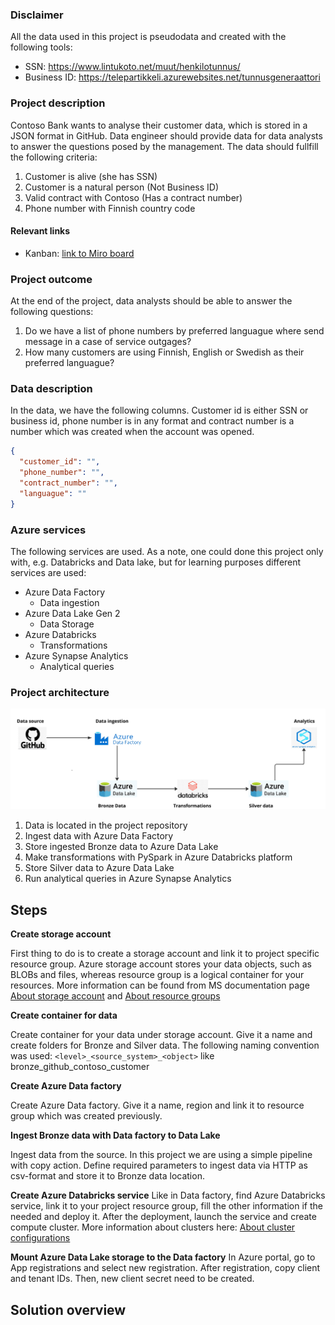 ### Disclaimer
All the data used in this project is pseudodata and created with the following tools:
- SSN: https://www.lintukoto.net/muut/henkilotunnus/
- Business ID: https://telepartikkeli.azurewebsites.net/tunnusgeneraattori

### Project description

Contoso Bank wants to analyse their customer data, which is stored in a JSON format in GitHub. Data engineer should provide data for data analysts to answer the questions posed by the management. The data should fullfill the following criteria: 
1. Customer is alive (she has SSN)
2. Customer is a natural person (Not Business ID)
3. Valid contract with Contoso (Has a contract number)
4. Phone number with Finnish country code

#### Relevant links
- Kanban: [link to Miro board](https://miro.com/app/board/uXjVLejWrWU=/)

### Project outcome
At the end of the project, data analysts should be able to answer the following questions: 
1. Do we have a list of phone numbers by preferred languague where send message in a case of service outgages? 
2. How many customers are using Finnish, English or Swedish as their preferred languague?

### Data description
In the data, we have the following columns. Customer id is either SSN or business id, phone number is in any format and contract number is a number which was created when the account was opened. 
```json
{
  "customer_id": "",
  "phone_number": "",
  "contract_number": "",
  "languague": ""
}
```

### Azure services
The following services are used. As a note, one could done this project only with, e.g. Databricks and Data lake, but for learning purposes different services are used: 
- Azure Data Factory
  - Data ingestion
- Azure Data Lake Gen 2
  - Data Storage
- Azure Databricks
  - Transformations
- Azure Synapse Analytics
  - Analytical queries

### Project architecture

![Architecture Diagram](res/azure_de_project_architecture.jpg)

1. Data is located in the project repository
2. Ingest data with Azure Data Factory
3. Store ingested Bronze data to Azure Data Lake
4. Make transformations with PySpark in Azure Databricks platform
5. Store Silver data to Azure Data Lake
6. Run analytical queries in Azure Synapse Analytics

## Steps

**Create storage account**

First thing to do is to create a storage account and link it to project specific resource group. Azure storage account stores your data objects, such as BLOBs and files, whereas resource group is a logical container for your resources. More information can be found from MS documentation page [About storage account](https://learn.microsoft.com/en-us/azure/storage/common/storage-account-create?tabs=azure-portal) and [About resource groups](https://learn.microsoft.com/en-us/azure/azure-resource-manager/management/manage-resource-groups-portal#what-is-a-resource-group)

**Create container for data**

Create container for your data under storage account. Give it a name and create folders for Bronze and Silver data. The following naming convention was used: `<level>_<source_system>_<object>` like bronze_github_contoso_customer

**Create Azure Data factory**

Create Azure Data factory. Give it a name, region and link it to resource group which was created previously.

**Ingest Bronze data with Data factory to Data Lake**

Ingest data from the source. In this project we are using a simple pipeline with copy action. Define required parameters to ingest data via HTTP as csv-format and store it to Bronze data location.

**Create Azure Databricks service**
Like in Data factory, find Azure Databricks service, link it to your project resource group, fill the other information if the needed and deploy it. After the deployment, launch the service and create compute cluster. More information about clusters here: [About cluster configurations](https://learn.microsoft.com/en-us/azure/databricks/compute/configure)


**Mount Azure Data Lake storage to the Data factory**
In Azure portal, go to App registrations and select new registration. After registration, copy client and tenant IDs. Then, new client secret need to be created. 

## Solution overview

